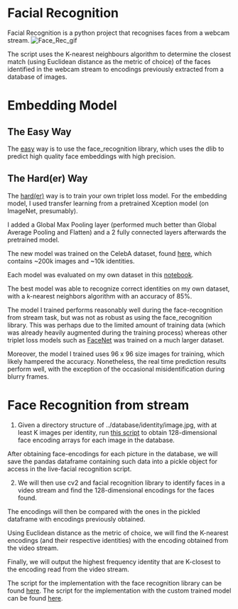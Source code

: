 # Facial Recognition
Facial Recognition is a python project that recognises faces from a webcam stream. 
![Face_Rec_gif](/media/facerec.gif)

The script uses the K-nearest neighbours algorithm to determine the closest match (using Euclidean distance as the metric of choice) of the faces identified in the webcam stream to encodings previously extracted from a database of images.

# Embedding Model
## The Easy Way
The <a href='face_rec_stream.py'>easy</a> way is to use the face_recognition library, which uses the dlib to predict high quality face embeddings with high precision. 

## The Hard(er) Way
The <a href ='Triplet_Loss/TripletLossModelTraining'>hard(er)</a> way is to train your own triplet loss model. For the embedding model, I used transfer learning from a pretrained Xception model (on ImageNet, presumably). 

I added a Global Max Pooling layer (performed much better than Global Average Pooling and Flatten) and a 2 fully connected layers afterwards the pretrained model. 

The new model was trained on the CelebA dataset, found <a href='http://mmlab.ie.cuhk.edu.hk/projects/CelebA.html'>here</a>, which contains ~200k images and ~10k identities. 

Each model was evaluated on my own dataset in this [notebook](Triplet_Loss/Triplet_Loss_model_eval.ipynb).

The best model was able to recognize correct identities on my own dataset, with a k-nearest neighbors algorithm with an accuracy of 85%. 

The model I trained performs reasonably well during the face-recognition from stream task, but was not as robust as using the face_recognition library. This was perhaps due to the limited amount of training data (which was already heavily augmented during the training process) whereas other triplet loss models such as <a href='https://arxiv.org/abs/1503.03832'>FaceNet</a> was trained on a much larger dataset. 

Moreover, the model I trained uses 96 x 96 size images for training, which likely hampered the accuracy. Nonetheless, the real time prediction results perform well, with the exception of the occasional misidentification during blurry frames.  
  
# Face Recognition from stream 
1. Given a directory structure of ../database/identity/image.jpg, with at least K images per identity, run <a href='face_rec_embeddings.ipynb'> this script</a> to obtain 128-dimensional face encoding arrays for each image in the database. 

After obtaining face-encodings for each picture in the database, we will save the pandas dataframe containing such data into a pickle object for access in the live-facial recognition script.

2. We will then use cv2 and facial recognition library to identify faces in a video stream and find the 128-dimensional encodings for the faces found.

The encodings will then be compared with the ones in the pickled dataframe with encodings previously obtained. 

Using Euclidean distance as the metric of choice, we will find the K-nearest encodings (and their respective identities) with the encoding obtained from the video stream. 

Finally, we will output the highest frequency identity that are K-closest to the encoding read from the video stream. 

The script for the implementation with the face recognition library can be found <a href='face_rec_stream.py'>here</a>.
The script for the implementation with the custom trained model can be found [here](face_rec_stream_xception.py).
